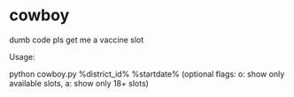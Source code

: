 # cowboy
dumb code pls get me a vaccine slot

Usage:

  python cowboy.py %district_id% %startdate% (optional flags: o: show only available slots, a: show only 18+ slots) 
